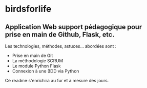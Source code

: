# birdsforlife
## Application Web support pédagogique pour prise en main de Github, Flask, etc.

Les technologies, méthodes, astuces... abordées sont :

- Prise en main de Git
- La méthodologie SCRUM
- Le module Python Flask
- Connexion à une BDD via Python

Ce readme s'enrichira au fur et à mesure des jours.
